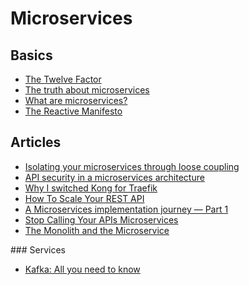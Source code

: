 # Microservices

## Basics

- [The Twelve Factor](https://12factor.net/)
- [The truth about microservices](https://codeburst.io/the-truth-about-microservices-8f8124913df4)
- [What are microservices?](https://microservices.io/)
- [The Reactive Manifesto](https://www.reactivemanifesto.org/)

## Articles

- [Isolating your microservices through loose coupling](https://medium.com/it-dead-inside/isolating-your-microservices-through-loose-coupling-48b710e28de6)
- [API security in a microservices architecture](https://medium.com/@timleytens/api-security-in-a-microservices-architecture-2ef673e807c)
- [Why I switched Kong for Traefik
  ](https://medium.com/swlh/why-i-switched-kong-for-traefik-b997b9948878)
- [How To Scale Your REST API](https://blog.usejournal.com/more-principles-of-rest-ee0b614641bf)
- [A Microservices implementation journey — Part 1](https://koukia.ca/a-microservices-implementation-journey-part-1-9f6471fe917)
- [Stop Calling Your APIs Microservices](https://stoplight.io/blog/stop-calling-your-apis-microservices-e165a80eba9d)
- [The Monolith and the Microservice](https://medium.com/@benbos67/the-monolith-and-the-microservice-63a951dbb822)

### Services
- [Kafka: All you need to know](https://medium.com/hacking-talent/kafka-all-you-need-to-know-8c7251b49ad0)
